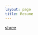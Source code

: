 ```yaml
---
layout: page
title: Resume
---
```


<!-- Embed PDF File -->
<object src="Resume-Linkedin-2020.pdf" type="application/x-pdf" title="SamplePdf" width="500" height="720">
    <a href="Resume-Linkedin-2020.pdf">shree</a> 
</object>


